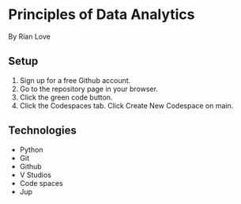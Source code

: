 # Principles of Data Analytics

By Rían Love

## Setup

1. Sign up for a free Github account.
2. Go to the repository page in your browser.
3. Click the green code button.
4. Click the Codespaces tab.
Click Create New Codespace on main. 

## Technologies

- Python
- Git
- Github
- V Studios
- Code spaces
- Jup